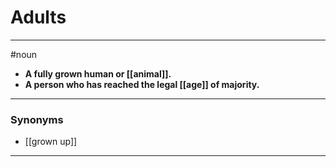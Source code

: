 # Adults
---
#noun
- **A fully grown human or [[animal]].**
- **A person who has reached the legal [[age]] of majority.**
---
### Synonyms
- [[grown up]]
---
